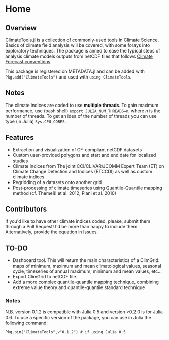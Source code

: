 # Home

## Overview

ClimateTools.jl is a collection of commonly-used tools in Climate Science. Basics of climate field analysis will be covered, with some forays into exploratory techniques. The package is aimed to ease the typical steps of analysis climate models outputs from netCDF files that follows [Climate Forecast conventions](http://cfconventions.org/).

This package is registered on METADATA.jl and can be added with `Pkg.add("ClimateTools")` and used with `using ClimateTools`.

## Notes

The climate indices are coded to use **multiple threads**. To gain maximum performance, use (bash shell) `export JULIA_NUM_THREADS=n`, where _n_ is the number of threads. To get an idea of the number of threads you can use type (in Julia) `Sys.CPU_CORES`.

## Features

* Extraction and visualization of CF-compliant netCDF datasets
* Custom user-provided polygons and start and end date for localized studies
* Climate indices from The joint CCl/CLIVAR/JCOMM Expert Team (ET) on Climate Change Detection and Indices (ETCCDI) as well as custom climate indices
* Regridding of a datasets onto another grid
* Post-processing of climate timeseries using Quantile-Quantile mapping method (cf. Themeßl et al. 2012, Piani et al. 2010)

## Contributors

If you'd like to have other climate indices coded, please, submit them through a Pull Request! I'd be more than happy to include them. Alternatively, provide the equation in Issues.

## TO-DO

* Dashboard tool. This will return the main characteristics of a ClimGrid: maps of minimum, maximum and mean climatological values, seasonal cycle, timeseries of annual maximum, minimum and mean values, etc...
* Export ClimGrid to netCDF file.
* Add a more complex quantile-quantile mapping technique, combining extreme value theory and quantile-quantile standard technique

### Notes

N.B. version 0.1.2 is compatible with Julia 0.5 and version >0.2.0 is for Julia 0.6. To use a specific version of the package, you can use in Julia the following command:

```julia-repl
Pkg.pin("ClimateTools",v"0.1.2") # if using Julia 0.5
```
